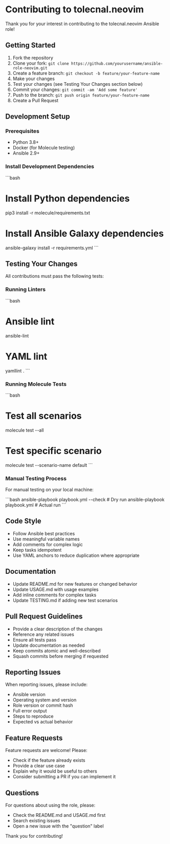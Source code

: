 # Contributing to tolecnal.neovim

Thank you for your interest in contributing to the tolecnal.neovim Ansible role!

## Getting Started

1. Fork the repository
2. Clone your fork: `git clone https://github.com/yourusername/ansible-role-neovim.git`
3. Create a feature branch: `git checkout -b feature/your-feature-name`
4. Make your changes
5. Test your changes (see Testing Your Changes section below)
6. Commit your changes: `git commit -am 'Add some feature'`
7. Push to the branch: `git push origin feature/your-feature-name`
8. Create a Pull Request

## Development Setup

### Prerequisites

- Python 3.8+
- Docker (for Molecule testing)
- Ansible 2.9+

### Install Development Dependencies

\`\`\`bash

# Install Python dependencies

pip3 install -r molecule/requirements.txt

# Install Ansible Galaxy dependencies

ansible-galaxy install -r requirements.yml
\`\`\`

## Testing Your Changes

All contributions must pass the following tests:

### Running Linters

\`\`\`bash

# Ansible lint

ansible-lint

# YAML lint

yamllint .
\`\`\`

### Running Molecule Tests

\`\`\`bash

# Test all scenarios

molecule test --all

# Test specific scenario

molecule test --scenario-name default
\`\`\`

### Manual Testing Process

For manual testing on your local machine:

\`\`\`bash
ansible-playbook playbook.yml --check # Dry run
ansible-playbook playbook.yml # Actual run
\`\`\`

## Code Style

- Follow Ansible best practices
- Use meaningful variable names
- Add comments for complex logic
- Keep tasks idempotent
- Use YAML anchors to reduce duplication where appropriate

## Documentation

- Update README.md for new features or changed behavior
- Update USAGE.md with usage examples
- Add inline comments for complex tasks
- Update TESTING.md if adding new test scenarios

## Pull Request Guidelines

- Provide a clear description of the changes
- Reference any related issues
- Ensure all tests pass
- Update documentation as needed
- Keep commits atomic and well-described
- Squash commits before merging if requested

## Reporting Issues

When reporting issues, please include:

- Ansible version
- Operating system and version
- Role version or commit hash
- Full error output
- Steps to reproduce
- Expected vs actual behavior

## Feature Requests

Feature requests are welcome! Please:

- Check if the feature already exists
- Provide a clear use case
- Explain why it would be useful to others
- Consider submitting a PR if you can implement it

## Questions

For questions about using the role, please:

- Check the README.md and USAGE.md first
- Search existing issues
- Open a new issue with the "question" label

Thank you for contributing!
